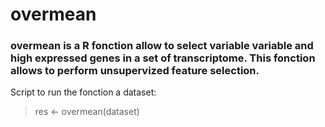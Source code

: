 # overmean


### overmean is a R fonction allow to select variable variable and high expressed genes in a set of transcriptome. This fonction allows to perform unsupervized feature selection.

Script to run the fonction a dataset:

> res <- overmean(dataset)
